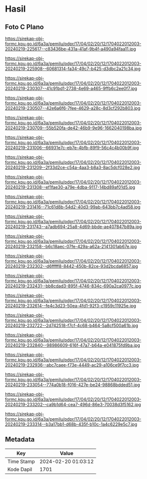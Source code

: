 # Hasil

## Foto C Plano

https://sirekap-obj-formc.kpu.go.id/6a3a/pemilu/pdpr/17/04/02/20/12/1704022012003-20240219-225617--c83436be-431a-41af-9b4f-a490a94faa11.jpg

https://sirekap-obj-formc.kpu.go.id/6a3a/pemilu/pdpr/17/04/02/20/12/1704022012003-20240219-225908--60681314-fa34-49c7-b425-d3dbc2a21c34.jpg

https://sirekap-obj-formc.kpu.go.id/6a3a/pemilu/pdpr/17/04/02/20/12/1704022012003-20240219-230307--41c91bd1-2738-4e69-a465-9ffb6c2ee0f7.jpg

https://sirekap-obj-formc.kpu.go.id/6a3a/pemilu/pdpr/17/04/02/20/12/1704022012003-20240219-230507--42e6a6f6-7fee-4629-a28c-8d3cf292b803.jpg

https://sirekap-obj-formc.kpu.go.id/6a3a/pemilu/pdpr/17/04/02/20/12/1704022012003-20240219-230709--55b520fa-de42-46b9-9e96-1662040198ba.jpg

https://sirekap-obj-formc.kpu.go.id/6a3a/pemilu/pdpr/17/04/02/20/12/1704022012003-20240219-231006--66931e7c-eb7e-4bfb-89f9-56c4c4b00b9f.jpg

https://sirekap-obj-formc.kpu.go.id/6a3a/pemilu/pdpr/17/04/02/20/12/1704022012003-20240219-231209--2f33d2ce-c54a-4aa3-b8a3-8ac5dcf028e2.jpg

https://sirekap-obj-formc.kpu.go.id/6a3a/pemilu/pdpr/17/04/02/20/12/1704022012003-20240219-231308--ef1fae30-a79e-4dba-9117-14bd89af01d5.jpg

https://sirekap-obj-formc.kpu.go.id/6a3a/pemilu/pdpr/17/04/02/20/12/1704022012003-20240219-231416--71c61d8b-54d2-40d3-99ab-643bb7c4ad58.jpg

https://sirekap-obj-formc.kpu.go.id/6a3a/pemilu/pdpr/17/04/02/20/12/1704022012003-20240219-231743--a7adb694-25a8-4d69-bbde-ae407847b89a.jpg

https://sirekap-obj-formc.kpu.go.id/6a3a/pemilu/pdpr/17/04/02/20/12/1704022012003-20240219-232158--b6c18aec-07fe-429a-a62a-2141301ab67e.jpg

https://sirekap-obj-formc.kpu.go.id/6a3a/pemilu/pdpr/17/04/02/20/12/1704022012003-20240219-232302--d6fffff8-8442-450b-82ce-93d2bcda6857.jpg

https://sirekap-obj-formc.kpu.go.id/6a3a/pemilu/pdpr/17/04/02/20/12/1704022012003-20240219-232431--bb8cdad3-895f-4746-834c-690a2ca0977c.jpg

https://sirekap-obj-formc.kpu.go.id/6a3a/pemilu/pdpr/17/04/02/20/12/1704022012003-20240219-232614--fe4c3d23-50ea-4fd1-92f3-c1959c11925e.jpg

https://sirekap-obj-formc.kpu.go.id/6a3a/pemilu/pdpr/17/04/02/20/12/1704022012003-20240219-232722--2d742518-f7cf-4c68-b464-5a8cf500a61b.jpg

https://sirekap-obj-formc.kpu.go.id/6a3a/pemilu/pdpr/17/04/02/20/12/1704022012003-20240219-232840--98986609-616f-47a7-b64a-e041875fd9ba.jpg

https://sirekap-obj-formc.kpu.go.id/6a3a/pemilu/pdpr/17/04/02/20/12/1704022012003-20240219-232936--abc7caee-f73e-4449-ac29-a106ce9f7cc3.jpg

https://sirekap-obj-formc.kpu.go.id/6a3a/pemilu/pdpr/17/04/02/20/12/1704022012003-20240219-233054--774a0b18-f016-427e-be24-98868bdded51.jpg

https://sirekap-obj-formc.kpu.go.id/6a3a/pemilu/pdpr/17/04/02/20/12/1704022012003-20240219-233202--ca9b1d64-cea7-496d-86e3-70038d3f5162.jpg

https://sirekap-obj-formc.kpu.go.id/6a3a/pemilu/pdpr/17/04/02/20/12/1704022012003-20240219-233314--b3a17bb1-d68b-435f-b10c-1a4c6229e5c7.jpg


## Metadata

| Key        | Value               |
| ---------- | ------------------- |
| Time Stamp | 2024-02-20 01:03:12 |
| Kode Dapil | 1701                |



